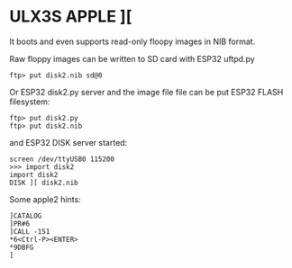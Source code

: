 # ULX3S APPLE ][

It boots and even supports read-only floopy images
in NIB format.

Raw floppy images can be written to SD card with ESP32 uftpd.py

    ftp> put disk2.nib sd@0

Or ESP32 disk2.py server and the image file file can be put
ESP32 FLASH filesystem:

    ftp> put disk2.py
    ftp> put disk2.nib

and ESP32 DISK server started:

    screen /dev/ttyUSB0 115200
    >>> import disk2
    import disk2
    DISK ][ disk2.nib

Some apple2 hints:

    ]CATALOG
    ]PR#6
    ]CALL -151
    *6<Ctrl-P><ENTER>
    *9DBFG
    ]
